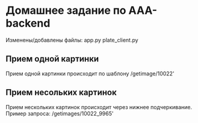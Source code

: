 # Домашнее задание по AAA-backend

Изменены/добавлены файлы:
  app.py
  plate_client.py

## Прием одной картинки

 Прием одной картинки происходит по шаблону
    /getimage/10022'


## Прием несольких картинок

Прием нескольких картинок происходит через нижнее подчеркивание. 
Пример запроса:
    /getimages/10022_9965'

